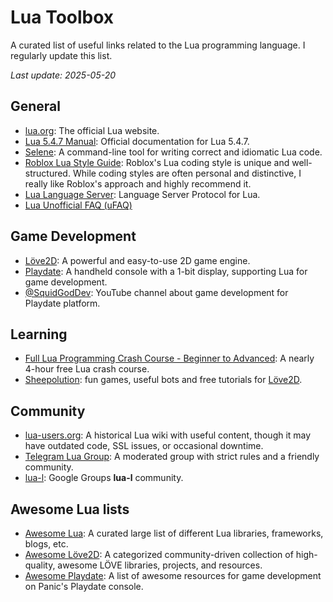 # Lua Toolbox

A curated list of useful links related to the Lua programming language. I regularly update this list.

<em>Last update: <time>2025-05-20</time></em>

## General

- [lua.org](https://www.lua.org): The official Lua website.
- [Lua 5.4.7 Manual](https://www.lua.org/manual/5.4/): Official documentation for Lua 5.4.7.
- [Selene](https://kampfkarren.github.io/selene/selene.html#selene): A command-line tool for writing correct and idiomatic Lua code.
- [Roblox Lua Style Guide](https://roblox.github.io/lua-style-guide/): Roblox's Lua coding style is unique and well-structured. While coding styles are often personal and distinctive, I really like Roblox's approach and highly recommend it.
- [Lua Language Server](https://github.com/LuaLS/lua-language-server): Language Server Protocol for Lua.
- [Lua Unofficial FAQ (uFAQ)](https://www.luafaq.org/)

## Game Development

- [Löve2D](https://love2d.org): A powerful and easy-to-use 2D game engine.
- [Playdate](https://play.date/): A handheld console with a 1-bit display, supporting Lua for game development.
- [@SquidGodDev](https://www.youtube.com/@SquidGodDev): YouTube channel about
  game development for Playdate platform.

## Learning

- [Full Lua Programming Crash Course - Beginner to Advanced](https://www.youtube.com/watch?v=1srFmjt1Ib0): A nearly 4-hour free Lua crash course.
- [Sheepolution](https://sheepolution.com): fun games, useful bots and free
  tutorials for [Löve2D](https://love2d.org).

## Community

- [lua-users.org](https://lua-users.org/wiki/): A historical Lua wiki with useful content, though it may have outdated code, SSL issues, or occasional downtime.
- [Telegram Lua Group](https://t.me/LuaLang): A moderated group with strict rules and a friendly community.  
- [lua-l](https://groups.google.com/g/lua-l/): Google Groups **lua-l** community. 

## Awesome Lua lists

- [Awesome Lua](https://github.com/LewisJEllis/awesome-lua): A curated large list of different Lua libraries, frameworks, blogs, etc.
- [Awesome Löve2D](https://github.com/love2d-community/awesome-love2d/): A categorized community-driven collection of high-quality, awesome LÖVE libraries, projects, and resources.
- [Awesome Playdate](https://github.com/sayhiben/awesome-playdate): A list of awesome resources for game development on Panic's Playdate console.
